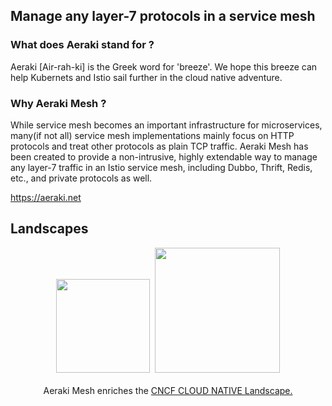 ## Manage any layer-7 protocols in a service mesh

### What does Aeraki stand for ? ##
Aeraki [Air-rah-ki] is the Greek word for 'breeze'. We hope this breeze can help Kubernets and Istio sail further in the cloud native adventure. 

### Why Aeraki Mesh ? ###
While service mesh becomes an important infrastructure for microservices, many(if not all) service mesh implementations mainly focus on HTTP protocols and treat other protocols as plain TCP traffic. Aeraki Mesh has been created to provide a non-intrusive, highly extendable way to manage any layer-7 traffic in an Istio service mesh, including Dubbo, Thrift, Redis, etc., and private protocols as well.

https://aeraki.net

## Landscapes

<p align="center">
<img src="https://landscape.cncf.io/images/left-logo.svg" width="150"/>&nbsp;&nbsp;<img src="https://landscape.cncf.io/images/right-logo.svg" width="200"/>
<br/><br/>
Aeraki Mesh enriches the <a href="https://landscape.cncf.io/?selected=aeraki-mesh">CNCF CLOUD NATIVE Landscape.</a>
</p>
